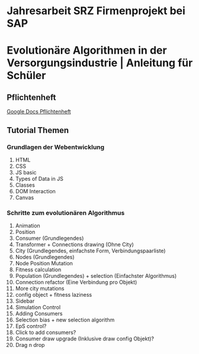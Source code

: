 # Jahresarbeit SRZ Firmenprojekt bei SAP
# Evolutionäre Algorithmen in der Versorgungsindustrie | Anleitung für Schüler

## Pflichtenheft
[Google Docs Pflichtenheft](https://docs.google.com/document/d/1i6H_FGDA7Yx-ZfpDEmi-jru_cOfArVDJw6EGfY4juaM/edit?usp=sharing)

## Tutorial Themen
### Grundlagen der Webentwicklung
1. HTML
1. CSS
1. JS basic
1. Types of Data in JS
1. Classes
1. DOM Interaction
1. Canvas
### Schritte zum evolutionären Algorithmus
1. Animation
1. Position
1. Consumer (Grundlegendes)
1. Transformer + Connections drawing (Ohne City)
1. City (Grundlegendes, einfachste Form, Verbindungspaarliste)
1. Nodes (Grundlegendes)
1. Node Position Mutation
1. Fitness calculation
1. Population (Grundlegendes) + selection (Einfachster Algorithmus)
1. Connection refactor (Eine Verbindung pro Objekt)
1. More city mutations
1. config object + fitness laziness
1. Sidebar
1. Simulation Control
1. Adding Consumers
1. Selection bias + new selection algorithm
1. EpS control?
1. Click to add consumers?
1. Consumer draw upgrade (Inklusive draw config Objekt)?
1. Drag n drop


